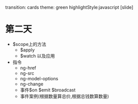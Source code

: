 transition: cards
theme: green
highlightStyle:javascript
[slide]
# 第二天  
 - $scope上的方法
    - $apply
    - $watch 以及应用
 - 指令
   - ng-href
   - ng-src
   - ng-model-options
   - ng-change
   - 事件$on $emit $broadcast
   - 事件案例(根据数量算总价,根据总钱数算数量)
                
                                




